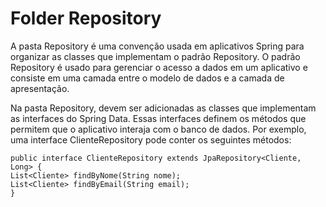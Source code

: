 # Folder Repository
A pasta Repository é uma convenção usada em aplicativos Spring para organizar as classes que implementam o padrão Repository. O padrão Repository é usado para gerenciar o acesso a dados em um aplicativo e consiste em uma camada entre o modelo de dados e a camada de apresentação.

Na pasta Repository, devem ser adicionadas as classes que implementam as interfaces do Spring Data. Essas interfaces definem os métodos que permitem que o aplicativo interaja com o banco de dados. Por exemplo, uma interface ClienteRepository pode conter os seguintes métodos:

    public interface ClienteRepository extends JpaRepository<Cliente, Long> {
    List<Cliente> findByNome(String nome);
    List<Cliente> findByEmail(String email);
    }
